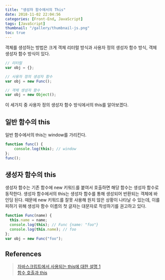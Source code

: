 ```yaml
---
title: "생성자 함수에서의 This"
date: 2018-11-02 22:04:56
categories: [Front-End, JavaScript]
tags: [JavaScript]
thumbnail: "/gallery/thumbnail-js.png"
toc: true
---
```


객체를 생성하는 방법은 크게 객체 리터럴 방식과 사용자 정의 생성자 함수 방식, 객체 생성자 함수 방식이 있다. 

<!-- more -->

```javascript
// 리터럴
var obj = {};

// 사용자 정의 생성자 함수
var obj = new Func();

// 객체 생성자 함수
var obj = new Object();
```

이 세가지 중 사용자 정의 생성자 함수 방식에서의 this를 알아보겠다.

## 일반 함수의 this
일반 함수에서의 this는 window를 가리킨다.

```javascript
function func() {
    console.log(this); // window
};
func();
```

## 생성자 함수의 this
생성자 함수는 기존 함수에 new 키워드를 붙여서 호출하면 해당 함수는 생성자 함수로 동작한다. 생성자 함수에서의 this는 생성자 함수를 통해 생성되어 반환되는 객체에 바인딩 된다. 때문에 new 키워드를 잘못 사용해 원치 않은 상황이 나타날 수 있는데, 이를 피하기 위해 생성자 함수 이름의 첫 글자는 대문자로 작성하기를 권고하고 있다.

```javascript
function Func(name) {
  this.name = name;
  console.log(this); // Func {name: "foo"}
  console.log(this.name); // foo
};
var obj = new Func("foo");
```

## References
> [자바스크립트에서 사용되는 this에 대한 설명 1](https://github.com/FEDevelopers/tech.description/wiki/자바스크립트에서-사용되는-this에-대한-설명-1#41-생성자-실행에서의-this)  
> [함수 호출과 this](https://valuefactory.tistory.com/674)

